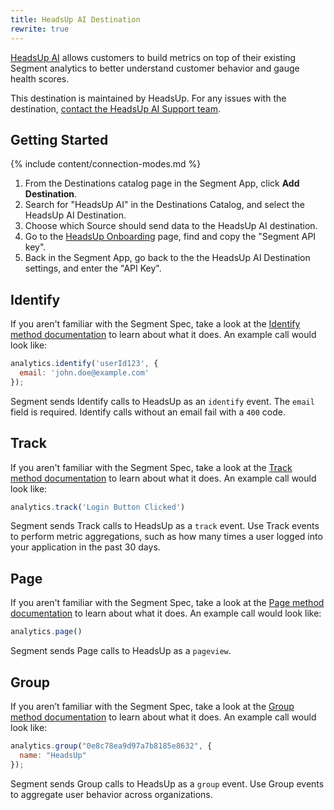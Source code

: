 ```yaml
---
title: HeadsUp AI Destination
rewrite: true
---
```


[HeadsUp AI](https://headsup.ai?utm_source=segmentio&utm_medium=docs&utm_campaign=partners) allows customers to build metrics on top of their existing Segment analytics to better understand customer behavior and gauge health scores.

This destination is maintained by HeadsUp. For any issues with the destination, [contact the HeadsUp AI Support team](mailto:administration@headsup.ai).

## Getting Started

{% include content/connection-modes.md %}

1. From the Destinations catalog page in the Segment App, click **Add Destination**.
2. Search for "HeadsUp AI" in the Destinations Catalog, and select the HeadsUp AI Destination.
3. Choose which Source should send data to the HeadsUp AI destination.
4. Go to the [HeadsUp Onboarding](https://app.headsup.ai/welcome) page, find and copy the "Segment API key".
5. Back in the Segment App, go back to the the HeadsUp AI Destination settings, and enter the "API Key".

## Identify

If you aren't familiar with the Segment Spec, take a look at the [Identify method documentation](https://segment.com/docs/connections/spec/identify/) to learn about what it does. An example call would look like:

```js
analytics.identify('userId123', {
  email: 'john.doe@example.com'
});
```
Segment sends Identify calls to HeadsUp as an `identify` event. The `email` field is required. Identify calls without an email fail with a `400` code.

## Track

If you aren't familiar with the Segment Spec, take a look at the [Track method documentation](https://segment.com/docs/connections/spec/track/) to learn about what it does. An example call would look like:

```js
analytics.track('Login Button Clicked')
```
Segment sends Track calls to HeadsUp as a `track` event. Use Track events to perform metric aggregations, such as how many times a user logged into your application in the past 30 days.

## Page

If you aren't familiar with the Segment Spec, take a look at the [Page method documentation](https://segment.com/docs/connections/spec/page/) to learn about what it does. An example call would look like:

```js
analytics.page()
```
Segment sends Page calls to HeadsUp as a `pageview`.

## Group
If you aren’t familiar with the Segment Spec, take a look at the [Group method documentation](https://segment.com/docs/connections/spec/group/) to learn about what it does. An example call would look like:

```js
analytics.group("0e8c78ea9d97a7b8185e8632", {
  name: "HeadsUp"
});
```
Segment sends Group calls to HeadsUp as a `group` event. Use Group events to aggregate user behavior across organizations.
